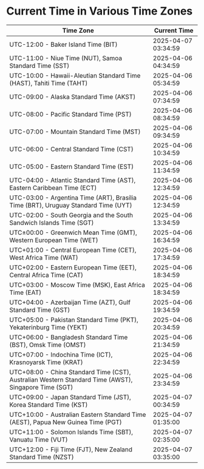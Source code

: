 # Current Time in Various Time Zones

| Time Zone | Current Time |
|-----------|--------------|
| UTC-12:00 - Baker Island Time (BIT) | 2025-04-07 03:34:59 |
| UTC-11:00 - Niue Time (NUT), Samoa Standard Time (SST) | 2025-04-06 04:34:59 |
| UTC-10:00 - Hawaii-Aleutian Standard Time (HAST), Tahiti Time (TAHT) | 2025-04-06 05:34:59 |
| UTC-09:00 - Alaska Standard Time (AKST) | 2025-04-06 07:34:59 |
| UTC-08:00 - Pacific Standard Time (PST) | 2025-04-06 08:34:59 |
| UTC-07:00 - Mountain Standard Time (MST) | 2025-04-06 09:34:59 |
| UTC-06:00 - Central Standard Time (CST) | 2025-04-06 10:34:59 |
| UTC-05:00 - Eastern Standard Time (EST) | 2025-04-06 11:34:59 |
| UTC-04:00 - Atlantic Standard Time (AST), Eastern Caribbean Time (ECT) | 2025-04-06 12:34:59 |
| UTC-03:00 - Argentina Time (ART), Brasília Time (BRT), Uruguay Standard Time (UYT) | 2025-04-06 12:34:59 |
| UTC-02:00 - South Georgia and the South Sandwich Islands Time (SGT) | 2025-04-06 13:34:59 |
| UTC±00:00 - Greenwich Mean Time (GMT), Western European Time (WET) | 2025-04-06 16:34:59 |
| UTC+01:00 - Central European Time (CET), West Africa Time (WAT) | 2025-04-06 17:34:59 |
| UTC+02:00 - Eastern European Time (EET), Central Africa Time (CAT) | 2025-04-06 18:34:59 |
| UTC+03:00 - Moscow Time (MSK), East Africa Time (EAT) | 2025-04-06 18:34:59 |
| UTC+04:00 - Azerbaijan Time (AZT), Gulf Standard Time (GST) | 2025-04-06 19:34:59 |
| UTC+05:00 - Pakistan Standard Time (PKT), Yekaterinburg Time (YEKT) | 2025-04-06 20:34:59 |
| UTC+06:00 - Bangladesh Standard Time (BST), Omsk Time (OMST) | 2025-04-06 21:34:59 |
| UTC+07:00 - Indochina Time (ICT), Krasnoyarsk Time (KRAT) | 2025-04-06 22:34:59 |
| UTC+08:00 - China Standard Time (CST), Australian Western Standard Time (AWST), Singapore Time (SGT) | 2025-04-06 23:34:59 |
| UTC+09:00 - Japan Standard Time (JST), Korea Standard Time (KST) | 2025-04-07 00:34:59 |
| UTC+10:00 - Australian Eastern Standard Time (AEST), Papua New Guinea Time (PGT) | 2025-04-07 01:35:00 |
| UTC+11:00 - Solomon Islands Time (SBT), Vanuatu Time (VUT) | 2025-04-07 02:35:00 |
| UTC+12:00 - Fiji Time (FJT), New Zealand Standard Time (NZST) | 2025-04-07 03:35:00 |
